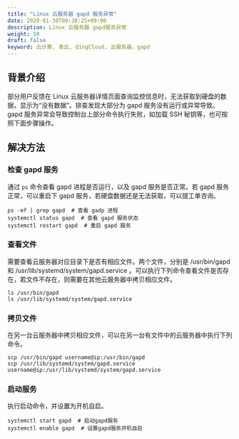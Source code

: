 ```yaml
---
title: "Linux 云服务器 gapd 服务异常"
date: 2020-01-30T00:38:25+09:00
description: Linux 云服务器 gapd服务异常
weight: 50
draft: false
keyword: 云计算, 青云, QingCloud, 云服务器，gapd
---
```

## 背景介绍

部分用户反馈在 Linux 云服务器详情页面查询监控信息时，无法获取到硬盘的数据，显示为“没有数据”。排查发现大部分为 gapd 服务没有运行或异常导致。gapd 服务异常会导致控制台上部分命令执行失败，如加载 SSH 秘钥等，也可按照下面步骤操作。

## 解决方法

### 检查 gapd 服务

通过 `ps` 命令查看 gapd 进程是否运行，以及 gapd 服务是否正常。若 gapd 服务正常，可以重启下 gapd 服务，若硬盘数据还是无法获取，可以提工单咨询。

```shell
ps -ef | grep gapd  # 查看 gadp 进程
systemctl status gapd  # 查看 gapd 服务状态
systemctl restart gapd  # 重启 gapd 服务
```

### 查看文件

需要查看云服务器对应目录下是否有相应文件。两个文件，分别是 /usr/bin/gapd 和 /usr/lib/systemd/system/gapd.service 。可以执行下列命令查看文件是否存在，若文件不存在，则需要在其他云服务器中拷贝相应文件。

```shell
ls /usr/bin/gapd
ls /usr/lib/systemd/system/gapd.service
```

### 拷贝文件

在另一台云服务器中拷贝相应文件，可以在另一台有文件中的云服务器中执行下列命令。

```shell
scp /usr/bin/gapd username@ip:/usr/bin/gapd
scp /usr/lib/systemd/system/gapd.service username@ip:/usr/lib/systemd/system/gapd.service
```

### 启动服务

执行启动命令，并设置为开机自启。

```shell
systemctl start gapd  # 启动gapd服务
systemctl enable gapd  # 设置gapd服务开机自启
```

